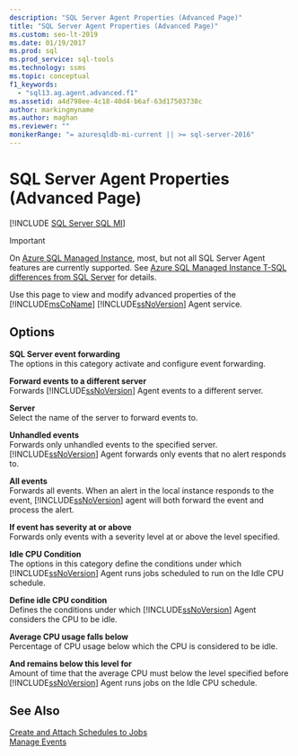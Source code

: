 ```yaml
---
description: "SQL Server Agent Properties (Advanced Page)"
title: "SQL Server Agent Properties (Advanced Page)"
ms.custom: seo-lt-2019
ms.date: 01/19/2017
ms.prod: sql
ms.prod_service: sql-tools
ms.technology: ssms
ms.topic: conceptual
f1_keywords: 
  - "sql13.ag.agent.advanced.f1"
ms.assetid: a4d798ee-4c18-40d4-b6af-63d17503738c
author: markingmyname
ms.author: maghan
ms.reviewer: ""
monikerRange: "= azuresqldb-mi-current || >= sql-server-2016"
---
```

# SQL Server Agent Properties (Advanced Page)
[!INCLUDE [SQL Server SQL MI](../../includes/applies-to-version/sql-asdbmi.md)]

> [!IMPORTANT]  
> On [Azure SQL Managed Instance](/azure/sql-database/sql-database-managed-instance), most, but not all SQL Server Agent features are currently supported. See [Azure SQL Managed Instance T-SQL differences from SQL Server](/azure/sql-database/sql-database-managed-instance-transact-sql-information#sql-server-agent) for details.

Use this page to view and modify advanced properties of the [!INCLUDE[msCoName](../../includes/msconame_md.md)] [!INCLUDE[ssNoVersion](../../includes/ssnoversion-md.md)] Agent service.  
  
## Options  
**SQL Server event forwarding**  
The options in this category activate and configure event forwarding.  
  
**Forward events to a different server**  
Forwards [!INCLUDE[ssNoVersion](../../includes/ssnoversion-md.md)] Agent events to a different server.  
  
**Server**  
Select the name of the server to forward events to.  
  
**Unhandled events**  
Forwards only unhandled events to the specified server. [!INCLUDE[ssNoVersion](../../includes/ssnoversion-md.md)] Agent forwards only events that no alert responds to.  
  
**All events**  
Forwards all events. When an alert in the local instance responds to the event, [!INCLUDE[ssNoVersion](../../includes/ssnoversion-md.md)] agent will both forward the event and process the alert.  
  
**If event has severity at or above**  
Forwards only events with a severity level at or above the level specified.  
  
**Idle CPU Condition**  
The options in this category define the conditions under which [!INCLUDE[ssNoVersion](../../includes/ssnoversion-md.md)] Agent runs jobs scheduled to run on the Idle CPU schedule.  
  
**Define idle CPU condition**  
Defines the conditions under which [!INCLUDE[ssNoVersion](../../includes/ssnoversion-md.md)] Agent considers the CPU to be idle.  
  
**Average CPU usage falls below**  
Percentage of CPU usage below which the CPU is considered to be idle.  
  
**And remains below this level for**  
Amount of time that the average CPU must below the level specified before [!INCLUDE[ssNoVersion](../../includes/ssnoversion-md.md)] Agent runs jobs on the Idle CPU schedule.  
  
## See Also  
[Create and Attach Schedules to Jobs](../../ssms/agent/create-and-attach-schedules-to-jobs.md)  
[Manage Events](../../ssms/agent/manage-events.md)  

